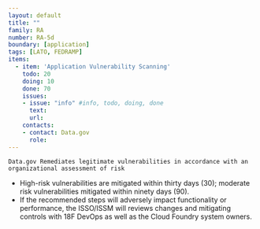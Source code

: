 ```yaml
---
layout: default
title: ""
family: RA
number: RA-5d
boundary: [application]
tags: [LATO, FEDRAMP]
items:
  - item: 'Application Vulnerability Scanning'
    todo: 20
    doing: 10
    done: 70   
    issues:
    - issue: "info" #info, todo, doing, done
      text:
      url:
    contacts:
    - contact: Data.gov
      role:
---
```

`Data.gov Remediates legitimate vulnerabilities in accordance with an organizational assessment of risk`

* High-risk vulnerabilities are mitigated within thirty days (30); moderate risk vulnerabilities mitigated within ninety days (90).
* If the recommended steps will adversely impact functionality or performance, the ISSO/ISSM will reviews changes and mitigating controls with 18F DevOps as well as the Cloud Foundry system owners.
